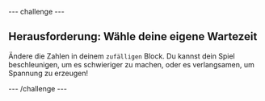 --- challenge ---

## Herausforderung: Wähle deine eigene Wartezeit

Ändere die Zahlen in deinem `zufälligen` Block. Du kannst dein Spiel beschleunigen, um es schwieriger zu machen, oder es verlangsamen, um Spannung zu erzeugen!

--- /challenge ---